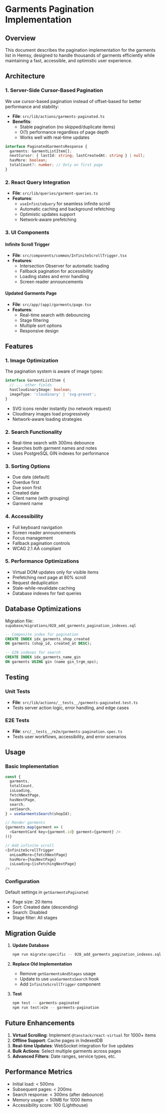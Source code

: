 # Garments Pagination Implementation

## Overview

This document describes the pagination implementation for the garments list in Hemsy, designed to handle thousands of garments efficiently while maintaining a fast, accessible, and optimistic user experience.

## Architecture

### 1. **Server-Side Cursor-Based Pagination**

We use cursor-based pagination instead of offset-based for better performance and stability:

- **File**: `src/lib/actions/garments-paginated.ts`
- **Benefits**:
  - Stable pagination (no skipped/duplicate items)
  - O(1) performance regardless of page depth
  - Works well with real-time updates

```typescript
interface PaginatedGarmentsResponse {
  garments: GarmentListItem[];
  nextCursor: { lastId: string; lastCreatedAt: string } | null;
  hasMore: boolean;
  totalCount?: number; // Only on first page
}
```

### 2. **React Query Integration**

- **File**: `src/lib/queries/garment-queries.ts`
- **Features**:
  - `useInfiniteQuery` for seamless infinite scroll
  - Automatic caching and background refetching
  - Optimistic updates support
  - Network-aware prefetching

### 3. **UI Components**

#### Infinite Scroll Trigger

- **File**: `src/components/common/InfiniteScrollTrigger.tsx`
- **Features**:
  - Intersection Observer for automatic loading
  - Fallback pagination for accessibility
  - Loading states and error handling
  - Screen reader announcements

#### Updated Garments Page

- **File**: `src/app/(app)/garments/page.tsx`
- **Features**:
  - Real-time search with debouncing
  - Stage filtering
  - Multiple sort options
  - Responsive design

## Features

### 1. **Image Optimization**

The pagination system is aware of image types:

```typescript
interface GarmentListItem {
  // ... other fields
  hasCloudinaryImage: boolean;
  imageType: 'cloudinary' | 'svg-preset';
}
```

- SVG icons render instantly (no network request)
- Cloudinary images load progressively
- Network-aware loading strategies

### 2. **Search Functionality**

- Real-time search with 300ms debounce
- Searches both garment names and notes
- Uses PostgreSQL GIN indexes for performance

### 3. **Sorting Options**

- Due date (default)
- Overdue first
- Due soon first
- Created date
- Client name (with grouping)
- Garment name

### 4. **Accessibility**

- Full keyboard navigation
- Screen reader announcements
- Focus management
- Fallback pagination controls
- WCAG 2.1 AA compliant

### 5. **Performance Optimizations**

- Virtual DOM updates only for visible items
- Prefetching next page at 80% scroll
- Request deduplication
- Stale-while-revalidate caching
- Database indexes for fast queries

## Database Optimizations

Migration file: `supabase/migrations/028_add_garments_pagination_indexes.sql`

```sql
-- Composite index for pagination
CREATE INDEX idx_garments_shop_created
ON garments (shop_id, created_at DESC);

-- GIN indexes for search
CREATE INDEX idx_garments_name_gin
ON garments USING gin (name gin_trgm_ops);
```

## Testing

### Unit Tests

- **File**: `src/lib/actions/__tests__/garments-paginated.test.ts`
- Tests server action logic, error handling, and edge cases

### E2E Tests

- **File**: `src/__tests__/e2e/garments-pagination.spec.ts`
- Tests user workflows, accessibility, and error scenarios

## Usage

### Basic Implementation

```typescript
const {
  garments,
  totalCount,
  isLoading,
  fetchNextPage,
  hasNextPage,
  search,
  setSearch,
} = useGarmentsSearch(shopId);

// Render garments
{garments.map(garment => (
  <GarmentCard key={garment.id} garment={garment} />
))}

// Add infinite scroll
<InfiniteScrollTrigger
  onLoadMore={fetchNextPage}
  hasMore={hasNextPage}
  isLoading={isFetchingNextPage}
/>
```

### Configuration

Default settings in `getGarmentsPaginated`:

- Page size: 20 items
- Sort: Created date (descending)
- Search: Disabled
- Stage filter: All stages

## Migration Guide

1. **Update Database**

   ```bash
   npm run migrate:specific -- 028_add_garments_pagination_indexes.sql
   ```

2. **Replace Old Implementation**
   - Remove `getGarmentsAndStages` usage
   - Update to use `useGarmentsSearch` hook
   - Add `InfiniteScrollTrigger` component

3. **Test**
   ```bash
   npm test -- garments-paginated
   npm run test:e2e -- garments-pagination
   ```

## Future Enhancements

1. **Virtual Scrolling**: Implement `@tanstack/react-virtual` for 1000+ items
2. **Offline Support**: Cache pages in IndexedDB
3. **Real-time Updates**: WebSocket integration for live updates
4. **Bulk Actions**: Select multiple garments across pages
5. **Advanced Filters**: Date ranges, service types, etc.

## Performance Metrics

- Initial load: < 500ms
- Subsequent pages: < 200ms
- Search response: < 300ms (after debounce)
- Memory usage: < 50MB for 1000 items
- Accessibility score: 100 (Lighthouse)
